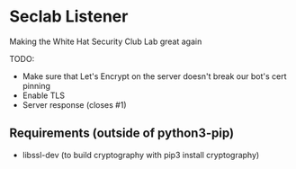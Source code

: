 Seclab Listener
===============

Making the White Hat Security Club Lab great again

TODO:
* Make sure that Let's Encrypt on the server doesn't break our bot's cert pinning
* Enable TLS
* Server response (closes #1)

Requirements (outside of python3-pip)
-------------------------------------

* libssl-dev (to build cryptography with pip3 install cryptography)

